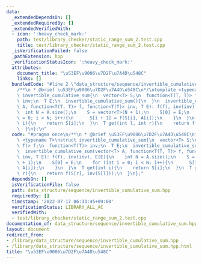 ```yaml
---
data:
  _extendedDependsOn: []
  _extendedRequiredBy: []
  _extendedVerifiedWith:
  - icon: ':heavy_check_mark:'
    path: test/library_checker/static_range_sum_2.test.cpp
    title: test/library_checker/static_range_sum_2.test.cpp
  _isVerificationFailed: false
  _pathExtension: hpp
  _verificationStatusIcon: ':heavy_check_mark:'
  attributes:
    document_title: "\u53EF\u9006\u7D2F\u7A4D\u548C"
    links: []
  bundledCode: "#line 2 \"data_structure/sequence/invertible_cumulative_sum.hpp\"\n\
    /**\n * @brief \u53EF\u9006\u7D2F\u7A4D\u548C\n*/\ntemplate <typename T>\nstruct\
    \ invertible_cumulative_sum{\n  vector<T> S;\n  function<T(T, T)> f;\n  function<T(T)>\
    \ inv;\n  T E;\n  invertible_cumulative_sum(){\n  }\n  invertible_cumulative_sum(vector<T>\
    \ A, function<T(T, T)> f, function<T(T)> inv, T E): f(f), inv(inv), E(E){\n  \
    \  int N = A.size();\n    S = vector<T>(N + 1);\n    S[0] = E;\n    for (int i\
    \ = 0; i < N; i++){\n      S[i + 1] = f(S[i], A[i]);\n    }\n  }\n  T get(int\
    \ i){\n    return S[i];\n  }\n  T get(int l, int r){\n    return f(S[r], inv(S[l]));\n\
    \  }\n};\n"
  code: "#pragma once\n/**\n * @brief \u53EF\u9006\u7D2F\u7A4D\u548C\n*/\ntemplate\
    \ <typename T>\nstruct invertible_cumulative_sum{\n  vector<T> S;\n  function<T(T,\
    \ T)> f;\n  function<T(T)> inv;\n  T E;\n  invertible_cumulative_sum(){\n  }\n\
    \  invertible_cumulative_sum(vector<T> A, function<T(T, T)> f, function<T(T)>\
    \ inv, T E): f(f), inv(inv), E(E){\n    int N = A.size();\n    S = vector<T>(N\
    \ + 1);\n    S[0] = E;\n    for (int i = 0; i < N; i++){\n      S[i + 1] = f(S[i],\
    \ A[i]);\n    }\n  }\n  T get(int i){\n    return S[i];\n  }\n  T get(int l, int\
    \ r){\n    return f(S[r], inv(S[l]));\n  }\n};"
  dependsOn: []
  isVerificationFile: false
  path: data_structure/sequence/invertible_cumulative_sum.hpp
  requiredBy: []
  timestamp: '2022-07-17 06:33:45+09:00'
  verificationStatus: LIBRARY_ALL_AC
  verifiedWith:
  - test/library_checker/static_range_sum_2.test.cpp
documentation_of: data_structure/sequence/invertible_cumulative_sum.hpp
layout: document
redirect_from:
- /library/data_structure/sequence/invertible_cumulative_sum.hpp
- /library/data_structure/sequence/invertible_cumulative_sum.hpp.html
title: "\u53EF\u9006\u7D2F\u7A4D\u548C"
---
```

